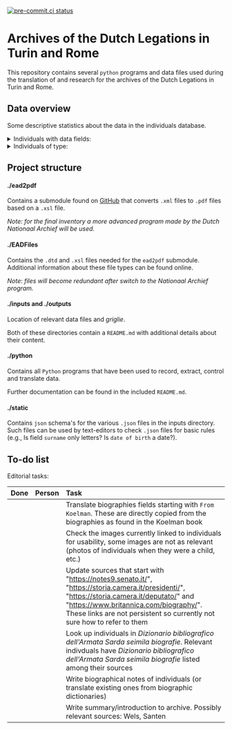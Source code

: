 [![pre-commit.ci status](https://results.pre-commit.ci/badge/github/DanielNoord/ProjectInventarisGezantschappen/main.svg)](https://results.pre-commit.ci/latest/github/DanielNoord/ProjectInventarisGezantschappen/main)

# Archives of the Dutch Legations in Turin and Rome

This repository contains several `python` programs and data files used during the translation of and research for the archives of the Dutch Legations in Turin and Rome.

## Data overview

Some descriptive statistics about the data in the individuals database.

<details>
<summary>Individuals with data fields:</summary>

Updated as of 31-10-2021

> |      Field |  n |    % |
> | :--------------: | :-: | :-----: |
> |       ISNI | 216 | 41.06% |
> | 'Daniel' comment | 78 | 14.83% |
> |   Birth dates | 340 | 64.64% |
> |   Death dates | 345 | 65.59% |
> |    Functions | 431 | 81.94% |
> |      Images | 75 | 14.26% |
> |       Name | 505 | 96.01% |
> |  Place of birth | 328 | 62.36% |
> |  Place of death | 329 | 62.55% |
> |     Sources | 337 | 64.07% |
> |  Other sources | 118 | 35.74% |
> |     Surname | 526 | 100.00% |
> |      Titles | 247 | 46.96% |
> |     Wikidata | 287 | 54.56% |

</details>

<details>
<summary>Individuals of type:</summary>

Updated as of 31-10-2021

> | Type |  n |   % |
> | :--: | :-: | :----: |
> |  0 | 74 | 14.07% |
> |  1 | 377 | 71.67% |
> |  2 | 13 | 4.37% |
> |  3 |  0 |  0.0% |
> |  4 | 20 | 3.80% |
> |  5 | 32 | 6.08% |

</details>

## Project structure

#### ./ead2pdf

Contains a submodule found on [GitHub](https://github.com/archivesspace-labs/ead2pdf) that converts `.xml` files to `.pdf` files based on a `.xsl` file.

_Note: for the final inventory a more advanced program made by the Dutch Nationaal Archief will be used._

#### ./EADFiles

Contains the `.dtd` and `.xsl` files needed for the `ead2pdf` submodule. Additional information about these file types can be found online.

_Note: files will become redundant after switch to the Nationaal Archief program._

#### ./inputs and ./outputs

Location of relevant data files and _griglie_.

Both of these directories contain a `README.md` with additional details about their content.

#### ./python

Contains all `Python` programs that have been used to record, extract, control and translate data.

Further documentation can be found in the included `README.md`.

#### ./static

Contains `json` schema's for the various `.json` files in the inputs directory. Such files can be used by text-editors to check `.json` files for basic rules (e.g., Is field `surname` only letters? Is `date of birth` a date?).

## To-do list

Editorial tasks:

| Done | Person | Task |
| :--- | :----- | :---- |
| | | Translate biographies fields starting with `From Koelman`. These are directly copied from the biographies as found in the Koelman book |
| | | Check the images currently linked to individuals for usability, some images are not as relevant (photos of individuals when they were a child, etc.) |
| | | Update sources that start with "https://notes9.senato.it/", "https://storia.camera.it/presidenti/", "https://storia.camera.it/deputato/" and "https://www.britannica.com/biography/". These links are not persistent so currently not sure how to refer to them |
| | | Look up individuals in _Dizionario bibliografico dell'Armata Sarda seimila biografie_. Relevant indivduals have _Dizionario bibliografico dell'Armata Sarda seimila biografie_ listed among their sources |
| | | Write biographical notes of individuals (or translate existing ones from biographic dictionaries) |
| | | Write summary/introduction to archive. Possibly relevant sources: Wels, Santen |
